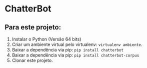 # ChatterBot

## Para este projeto:

1. Instalar o Python (Versão 64 bits)
2. Criar um ambiente virtual pelo virtualenv: `virtualenv ambiente`.
3. Baixar a dependência via pip: `pip install chatterbot`
4. Baixar a dependência via pip: `pip install chatterbot-corpus`
5. Clonar este projeto.
